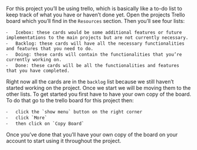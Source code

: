 For this project you’ll be using trello, which is basically like a to-do list to keep track of what you have or haven’t done yet.
Open the projects Trello board which you’ll find in the `Resources` section. Then you’ll see four lists:

	⁃	Icebox: these cards would be some additional features or future implementations to the main projects but are not currently necessary.
	⁃	Backlog: these cards will have all the necessary functionalities and features that you need to do.
	⁃	Doing: these cards will contain the functionalities that you’re currently working on.
	⁃	Done: these cards will be all the functionalities and features that you have completed.

Right now all the cards are in the `backlog` list because we still haven’t started working on the project. Once we start we will be moving them to the other lists.
To get started you first have to have your own copy of the board. To do that go to the trello board for this project then:

	⁃	click the `show menu` button on the right corner
	⁃	click `More`
	⁃	then click on `Copy Board`

Once you’ve done that you’ll have your own copy of the board on your account to start using it throughout the project.